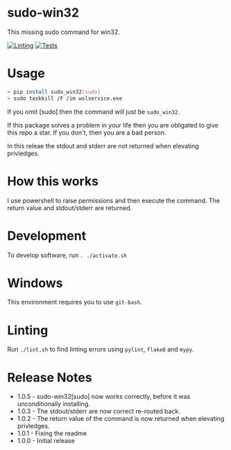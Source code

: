 # sudo-win32

This missing sudo command for win32.

[![Linting](../../actions/workflows/lint.yml/badge.svg)](../../actions/workflows/lint.yml)
[![Tests](../../actions/workflows/Win_Tests.yml/badge.svg)](../../actions/workflows/push_win.yml)

# Usage

```bash
> pip install sudo_win32[sudo]
> sudo taskkill /F /im wslservice.exe
```

If you omit [sudo] then the command will just be `sudo_win32`.

If this package solves a problem in your life then you are obligated to give this repo
a star. If you don't, then you are a bad person.

In this releae the stdout and stderr are not returned when elevating privledges.

# How this works

I use powershell to raise permissions and then execute the command. The return value and
stdout/stderr are returned.

# Development

To develop software, run `. ./activate.sh`

# Windows

This environment requires you to use `git-bash`.

# Linting

Run `./lint.sh` to find linting errors using `pylint`, `flake8` and `mypy`.

# Release Notes
  * 1.0.5 - sudo-win32[sudo] now works correctly, before it was unconditionally installing.
  * 1.0.3 - The stdout/stderr are now correct re-routed back.
  * 1.0.2 - The return value of the command is now returned when elevating privledges.
  * 1.0.1 - Fixing the readme
  * 1.0.0 - Initial release
